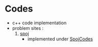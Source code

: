 # Codes
* c++ code implementation 
* problem sites :
  1. [spoj](http://www.spoj.com/problems/classical) 
      * implemented under [SpojCodes](https://github.com/ashu01/Codes/tree/master/SpojCodes)
  
